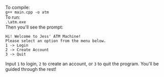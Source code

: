 To compile:\
```g++ main.cpp -o atm```\
To run:\
```.\atm.exe```\
Then you'll see the prompt:
```
Hi! Welcome to Jess' ATM Machine!
Please select an option from the menu below.
1 -> Login
2 -> Create Account
3 -> Quit
```
Input ```1``` to login, ```2``` to create an account, or ```3``` to quit the program. You'll be guided through the rest!

